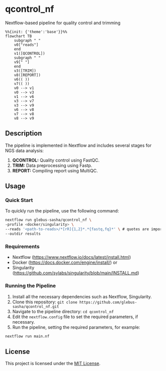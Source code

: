 # qcontrol_nf
Nextflow-based pipeline for quality control and trimming

```mermaid
%%{init: {'theme':'base'}}%%
flowchart TB
    subgraph " "
    v0["reads"]
    end
    v1([QCONTROL])
    subgraph " "
    v9[" "]
    end
    v3([TRIM])
    v8([REPORT])
    v6(( ))
    v7(( ))
    v0 --> v1
    v0 --> v3
    v1 --> v6
    v3 --> v7
    v3 --> v9
    v6 --> v8
    v7 --> v8
    v8 --> v9
```

## Description

The pipeline is implemented in Nextflow and includes several stages for NGS data analysis:

1. **QCONTROL:** Quality control using FastQC.
2. **TRIM:** Data preprocessing using Fastp.
3. **REPORT:** Compiling report using MultiQC.

## Usage

### Quick Start

To quickly run the pipeline, use the following command:

```bash
nextflow run glebus-sasha/qcontrol_nf \
-profile <docker/singularity> \
--reads '<path-to-reads>/*[rR]{1,2}*.*{fastq,fq}*' \ # quotes are important
--outdir results
```

### Requirements

- Nextflow (https://www.nextflow.io/docs/latest/install.html)
- Docker (https://docs.docker.com/engine/install/) or
- Singularity (https://github.com/sylabs/singularity/blob/main/INSTALL.md)

### Running the Pipeline

1. Install all the necessary dependencies such as Nextflow, Singularity.
3. Clone this repository: `git clone https://github.com/glebus-sasha/qcontrol_nf.git`
4. Navigate to the pipeline directory: `cd qcontrol_nf`
5. Edit the `nextflow.config` file to set the required parameters, if necessary.
6. Run the pipeline, setting the required parameters, for example:

```bash
nextflow run main.nf
```

## License

This project is licensed under the [MIT License](LICENSE).
